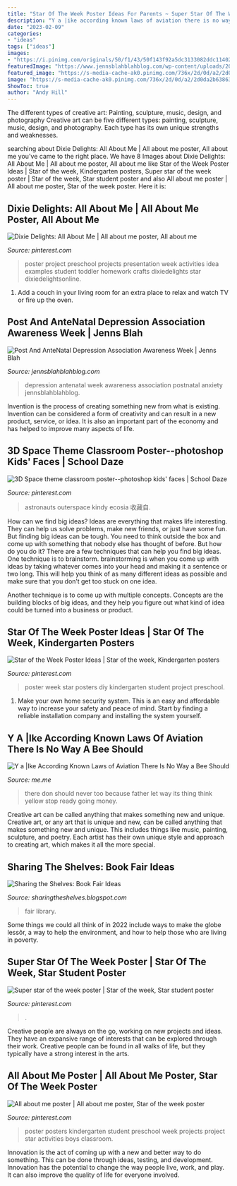 ```yaml
---
title: "Star Of The Week Poster Ideas For Parents ~ Super Star Of The Week Poster"
description: "Y a |ike according known laws of aviation there is no way a bee should"
date: "2023-02-09"
categories:
- "ideas"
tags: ["ideas"]
images:
- "https://i.pinimg.com/originals/50/f1/43/50f143f92a5dc3133082ddc1140247de.jpg"
featuredImage: "https://www.jennsblahblahblog.com/wp-content/uploads/2014/11/PND-Week-2014-Infographic-fundraisingFINAL-750.jpg"
featured_image: "https://s-media-cache-ak0.pinimg.com/736x/2d/0d/a2/2d0da2b6386337681bc7e26c0021d92c.jpg"
image: "https://s-media-cache-ak0.pinimg.com/736x/2d/0d/a2/2d0da2b6386337681bc7e26c0021d92c.jpg"
ShowToc: true
author: "Andy Hill"
---
```



The different types of creative art: Painting, sculpture, music, design, and photography
Creative art can be five different types: painting, sculpture, music, design, and photography. Each type has its own unique strengths and weaknesses.

	

		
searching about Dixie Delights: All About Me | All about me poster, All about me you've came to the right place. We have 8 Images about Dixie Delights: All About Me | All about me poster, All about me like Star of the Week Poster Ideas | Star of the week, Kindergarten posters, Super star of the week poster | Star of the week, Star student poster and also All about me poster | All about me poster, Star of the week poster. Here it is:
		
    
## Dixie Delights: All About Me | All About Me Poster, All About Me

<img loading=lazy src="https://i.pinimg.com/736x/3c/a1/66/3ca166ef9594b341db75592e2b4ca728--kids-homework-poster-ideas.jpg" onerror="this.onerror=null;this.src='https://tse4.mm.bing.net/th?id=OIP.kDc2KWYWiq-5BhK0E1nsNQAAAA&amp;pid=15.1';" alt="Dixie Delights: All About Me | All about me poster, All about me">

_Source: pinterest.com_

>poster project preschool projects presentation week activities idea examples student toddler homework crafts dixiedelights star dixiedelightsonline. 

	

1. Add a couch in your living room for an extra place to relax and watch TV or fire up the oven.

    
## Post And AnteNatal Depression Association Awareness Week | Jenns Blah

<img loading=lazy src="https://www.jennsblahblahblog.com/wp-content/uploads/2014/11/PND-Week-2014-Infographic-fundraisingFINAL-750.jpg" onerror="this.onerror=null;this.src='https://tse3.mm.bing.net/th?id=OIP.Oz7jQgpf3kM2jg0bb-TYzwAAAA&amp;pid=15.1';" alt="Post And AnteNatal Depression Association Awareness Week | Jenns Blah">

_Source: jennsblahblahblog.com_

>depression antenatal week awareness association postnatal anxiety jennsblahblahblog. 

	

Invention is the process of creating something new from what is existing. Invention can be considered a form of creativity and can result in a new product, service, or idea. It is also an important part of the economy and has helped to improve many aspects of life.

    
## 3D Space Theme Classroom Poster--photoshop Kids&#039; Faces | School Daze

<img loading=lazy src="https://s-media-cache-ak0.pinimg.com/736x/2d/0d/a2/2d0da2b6386337681bc7e26c0021d92c.jpg" onerror="this.onerror=null;this.src='https://tse2.mm.bing.net/th?id=OIP.eM6kixtqbqOr9zAyoqbL1gHaJ3&amp;pid=15.1';" alt="3D Space theme classroom poster--photoshop kids&#039; faces | School Daze">

_Source: pinterest.com_

>astronauts outerspace kindy ecosia 收藏自. 

	

How can we find big ideas?
Ideas are everything that makes life interesting. They can help us solve problems, make new friends, or just have some fun. But finding big ideas can be tough. You need to think outside the box and come up with something that nobody else has thought of before. But how do you do it? There are a few techniques that can help you find big ideas. 
One technique is to brainstorm. brainstorming is when you come up with ideas by taking whatever comes into your head and making it a sentence or two long. This will help you think of as many different ideas as possible and make sure that you don’t get too stuck on one idea. 

Another technique is to come up with multiple concepts. Concepts are the building blocks of big ideas, and they help you figure out what kind of idea could be turned into a business or product.

    
## Star Of The Week Poster Ideas | Star Of The Week, Kindergarten Posters

<img loading=lazy src="https://i.pinimg.com/originals/50/f1/43/50f143f92a5dc3133082ddc1140247de.jpg" onerror="this.onerror=null;this.src='https://tse3.mm.bing.net/th?id=OIP.utrt9moC452y5EgRSF6_fAHaLC&amp;pid=15.1';" alt="Star of the Week Poster Ideas | Star of the week, Kindergarten posters">

_Source: pinterest.com_

>poster week star posters diy kindergarten student project preschool. 

	

1. Make your own home security system. This is an easy and affordable way to increase your safety and peace of mind. Start by finding a reliable installation company and installing the system yourself.

    
## Y A |Ike According Known Laws Of Aviation There Is No Way A Bee Should

<img loading=lazy src="https://pics.me.me/thumb_y-a-ike-according-known-laws-of-aviation-there-is-57111182.png" onerror="this.onerror=null;this.src='https://tse1.mm.bing.net/th?id=OIP.TZqBHIcrLlovAzAYA--2zQAAAA&amp;pid=15.1';" alt="Y a |Ike According Known Laws of Aviation There Is No Way a Bee Should">

_Source: me.me_

>there don should never too because father let way its thing think yellow stop ready going money. 

	

Creative art can be called anything that makes something new and unique.
Creative art, or any art that is unique and new, can be called anything that makes something new and unique. This includes things like music, painting, sculpture, and poetry. Each artist has their own unique style and approach to creating art, which makes it all the more special.

    
## Sharing The Shelves: Book Fair Ideas

<img loading=lazy src="http://2.bp.blogspot.com/-VOUJ838KG9w/UJbaoo_D0tI/AAAAAAAAB5A/ytItRFvs9m4/s1600/bf2.JPG" onerror="this.onerror=null;this.src='https://tse2.mm.bing.net/th?id=OIP.ySeMvkvia2N0cJdgemX8ewHaKE&amp;pid=15.1';" alt="Sharing the Shelves: Book Fair Ideas">

_Source: sharingtheshelves.blogspot.com_

>fair library. 

	

Some things we could all think of in 2022 include ways to make the globe lessôr, a way to help the environment, and how to help those who are living in poverty.

    
## Super Star Of The Week Poster | Star Of The Week, Star Student Poster

<img loading=lazy src="https://i.pinimg.com/736x/5d/7b/a4/5d7ba4fc6e3b9833983290d4ca493914.jpg" onerror="this.onerror=null;this.src='https://tse4.mm.bing.net/th?id=OIP.qcdySyg9rYrKokYj6nVgMgHaJ3&amp;pid=15.1';" alt="Super star of the week poster | Star of the week, Star student poster">

_Source: pinterest.com_

>. 

	

Creative people are always on the go, working on new projects and ideas. They have an expansive range of interests that can be explored through their work. Creative people can be found in all walks of life, but they typically have a strong interest in the arts.

    
## All About Me Poster | All About Me Poster, Star Of The Week Poster

<img loading=lazy src="https://i.pinimg.com/originals/46/51/e3/4651e352c65737cff5de521aa7170090.jpg" onerror="this.onerror=null;this.src='https://tse1.mm.bing.net/th?id=OIP.BSb5c906P3veNHqeAduS4AHaJ4&amp;pid=15.1';" alt="All about me poster | All about me poster, Star of the week poster">

_Source: pinterest.com_

>poster posters kindergarten student preschool week projects project star activities boys classroom. 

	

Innovation is the act of coming up with a new and better way to do something. This can be done through ideas, testing, and development. Innovation has the potential to change the way people live, work, and play. It can also improve the quality of life for everyone involved.

